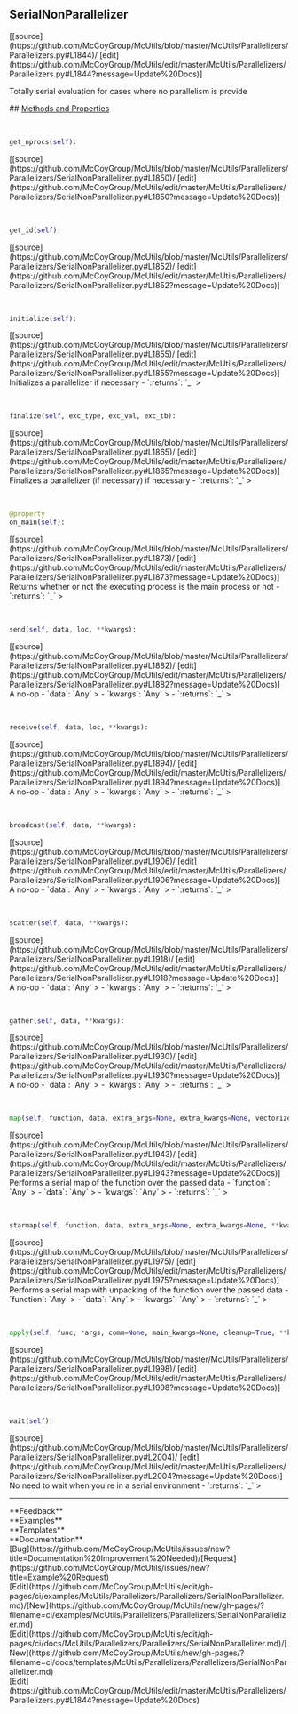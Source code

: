 ## <a id="McUtils.Parallelizers.Parallelizers.SerialNonParallelizer">SerialNonParallelizer</a> 

<div class="docs-source-link" markdown="1">
[[source](https://github.com/McCoyGroup/McUtils/blob/master/McUtils/Parallelizers/Parallelizers.py#L1844)/
[edit](https://github.com/McCoyGroup/McUtils/edit/master/McUtils/Parallelizers/Parallelizers.py#L1844?message=Update%20Docs)]
</div>

Totally serial evaluation for cases where no parallelism
is provide







<div class="collapsible-section">
 <div class="collapsible-section collapsible-section-header" markdown="1">
## <a class="collapse-link" data-toggle="collapse" href="#methods" markdown="1"> Methods and Properties</a> <a class="float-right" data-toggle="collapse" href="#methods"><i class="fa fa-chevron-down"></i></a>
 </div>
 <div class="collapsible-section collapsible-section-body collapse show" id="methods" markdown="1">
 
<a id="McUtils.Parallelizers.Parallelizers.SerialNonParallelizer.get_nprocs" class="docs-object-method">&nbsp;</a> 
```python
get_nprocs(self): 
```
<div class="docs-source-link" markdown="1">
[[source](https://github.com/McCoyGroup/McUtils/blob/master/McUtils/Parallelizers/Parallelizers/SerialNonParallelizer.py#L1850)/
[edit](https://github.com/McCoyGroup/McUtils/edit/master/McUtils/Parallelizers/Parallelizers/SerialNonParallelizer.py#L1850?message=Update%20Docs)]
</div>


<a id="McUtils.Parallelizers.Parallelizers.SerialNonParallelizer.get_id" class="docs-object-method">&nbsp;</a> 
```python
get_id(self): 
```
<div class="docs-source-link" markdown="1">
[[source](https://github.com/McCoyGroup/McUtils/blob/master/McUtils/Parallelizers/Parallelizers/SerialNonParallelizer.py#L1852)/
[edit](https://github.com/McCoyGroup/McUtils/edit/master/McUtils/Parallelizers/Parallelizers/SerialNonParallelizer.py#L1852?message=Update%20Docs)]
</div>


<a id="McUtils.Parallelizers.Parallelizers.SerialNonParallelizer.initialize" class="docs-object-method">&nbsp;</a> 
```python
initialize(self): 
```
<div class="docs-source-link" markdown="1">
[[source](https://github.com/McCoyGroup/McUtils/blob/master/McUtils/Parallelizers/Parallelizers/SerialNonParallelizer.py#L1855)/
[edit](https://github.com/McCoyGroup/McUtils/edit/master/McUtils/Parallelizers/Parallelizers/SerialNonParallelizer.py#L1855?message=Update%20Docs)]
</div>
Initializes a parallelizer
if necessary
  - `:returns`: `_`
    >


<a id="McUtils.Parallelizers.Parallelizers.SerialNonParallelizer.finalize" class="docs-object-method">&nbsp;</a> 
```python
finalize(self, exc_type, exc_val, exc_tb): 
```
<div class="docs-source-link" markdown="1">
[[source](https://github.com/McCoyGroup/McUtils/blob/master/McUtils/Parallelizers/Parallelizers/SerialNonParallelizer.py#L1865)/
[edit](https://github.com/McCoyGroup/McUtils/edit/master/McUtils/Parallelizers/Parallelizers/SerialNonParallelizer.py#L1865?message=Update%20Docs)]
</div>
Finalizes a parallelizer (if necessary)
if necessary
  - `:returns`: `_`
    >


<a id="McUtils.Parallelizers.Parallelizers.SerialNonParallelizer.on_main" class="docs-object-method">&nbsp;</a> 
```python
@property
on_main(self): 
```
<div class="docs-source-link" markdown="1">
[[source](https://github.com/McCoyGroup/McUtils/blob/master/McUtils/Parallelizers/Parallelizers/SerialNonParallelizer.py#L1873)/
[edit](https://github.com/McCoyGroup/McUtils/edit/master/McUtils/Parallelizers/Parallelizers/SerialNonParallelizer.py#L1873?message=Update%20Docs)]
</div>
Returns whether or not the executing process is the main
process or not
  - `:returns`: `_`
    >


<a id="McUtils.Parallelizers.Parallelizers.SerialNonParallelizer.send" class="docs-object-method">&nbsp;</a> 
```python
send(self, data, loc, **kwargs): 
```
<div class="docs-source-link" markdown="1">
[[source](https://github.com/McCoyGroup/McUtils/blob/master/McUtils/Parallelizers/Parallelizers/SerialNonParallelizer.py#L1882)/
[edit](https://github.com/McCoyGroup/McUtils/edit/master/McUtils/Parallelizers/Parallelizers/SerialNonParallelizer.py#L1882?message=Update%20Docs)]
</div>
A no-op
  - `data`: `Any`
    > 
  - `kwargs`: `Any`
    > 
  - `:returns`: `_`
    >


<a id="McUtils.Parallelizers.Parallelizers.SerialNonParallelizer.receive" class="docs-object-method">&nbsp;</a> 
```python
receive(self, data, loc, **kwargs): 
```
<div class="docs-source-link" markdown="1">
[[source](https://github.com/McCoyGroup/McUtils/blob/master/McUtils/Parallelizers/Parallelizers/SerialNonParallelizer.py#L1894)/
[edit](https://github.com/McCoyGroup/McUtils/edit/master/McUtils/Parallelizers/Parallelizers/SerialNonParallelizer.py#L1894?message=Update%20Docs)]
</div>
A no-op
  - `data`: `Any`
    > 
  - `kwargs`: `Any`
    > 
  - `:returns`: `_`
    >


<a id="McUtils.Parallelizers.Parallelizers.SerialNonParallelizer.broadcast" class="docs-object-method">&nbsp;</a> 
```python
broadcast(self, data, **kwargs): 
```
<div class="docs-source-link" markdown="1">
[[source](https://github.com/McCoyGroup/McUtils/blob/master/McUtils/Parallelizers/Parallelizers/SerialNonParallelizer.py#L1906)/
[edit](https://github.com/McCoyGroup/McUtils/edit/master/McUtils/Parallelizers/Parallelizers/SerialNonParallelizer.py#L1906?message=Update%20Docs)]
</div>
A no-op
  - `data`: `Any`
    > 
  - `kwargs`: `Any`
    > 
  - `:returns`: `_`
    >


<a id="McUtils.Parallelizers.Parallelizers.SerialNonParallelizer.scatter" class="docs-object-method">&nbsp;</a> 
```python
scatter(self, data, **kwargs): 
```
<div class="docs-source-link" markdown="1">
[[source](https://github.com/McCoyGroup/McUtils/blob/master/McUtils/Parallelizers/Parallelizers/SerialNonParallelizer.py#L1918)/
[edit](https://github.com/McCoyGroup/McUtils/edit/master/McUtils/Parallelizers/Parallelizers/SerialNonParallelizer.py#L1918?message=Update%20Docs)]
</div>
A no-op
  - `data`: `Any`
    > 
  - `kwargs`: `Any`
    > 
  - `:returns`: `_`
    >


<a id="McUtils.Parallelizers.Parallelizers.SerialNonParallelizer.gather" class="docs-object-method">&nbsp;</a> 
```python
gather(self, data, **kwargs): 
```
<div class="docs-source-link" markdown="1">
[[source](https://github.com/McCoyGroup/McUtils/blob/master/McUtils/Parallelizers/Parallelizers/SerialNonParallelizer.py#L1930)/
[edit](https://github.com/McCoyGroup/McUtils/edit/master/McUtils/Parallelizers/Parallelizers/SerialNonParallelizer.py#L1930?message=Update%20Docs)]
</div>
A no-op
  - `data`: `Any`
    > 
  - `kwargs`: `Any`
    > 
  - `:returns`: `_`
    >


<a id="McUtils.Parallelizers.Parallelizers.SerialNonParallelizer.map" class="docs-object-method">&nbsp;</a> 
```python
map(self, function, data, extra_args=None, extra_kwargs=None, vectorized=True, aggregate=False, **kwargs): 
```
<div class="docs-source-link" markdown="1">
[[source](https://github.com/McCoyGroup/McUtils/blob/master/McUtils/Parallelizers/Parallelizers/SerialNonParallelizer.py#L1943)/
[edit](https://github.com/McCoyGroup/McUtils/edit/master/McUtils/Parallelizers/Parallelizers/SerialNonParallelizer.py#L1943?message=Update%20Docs)]
</div>
Performs a serial map of the function over
the passed data
  - `function`: `Any`
    > 
  - `data`: `Any`
    > 
  - `kwargs`: `Any`
    > 
  - `:returns`: `_`
    >


<a id="McUtils.Parallelizers.Parallelizers.SerialNonParallelizer.starmap" class="docs-object-method">&nbsp;</a> 
```python
starmap(self, function, data, extra_args=None, extra_kwargs=None, **kwargs): 
```
<div class="docs-source-link" markdown="1">
[[source](https://github.com/McCoyGroup/McUtils/blob/master/McUtils/Parallelizers/Parallelizers/SerialNonParallelizer.py#L1975)/
[edit](https://github.com/McCoyGroup/McUtils/edit/master/McUtils/Parallelizers/Parallelizers/SerialNonParallelizer.py#L1975?message=Update%20Docs)]
</div>
Performs a serial map with unpacking of the function over
the passed data
  - `function`: `Any`
    > 
  - `data`: `Any`
    > 
  - `kwargs`: `Any`
    > 
  - `:returns`: `_`
    >


<a id="McUtils.Parallelizers.Parallelizers.SerialNonParallelizer.apply" class="docs-object-method">&nbsp;</a> 
```python
apply(self, func, *args, comm=None, main_kwargs=None, cleanup=True, **kwargs): 
```
<div class="docs-source-link" markdown="1">
[[source](https://github.com/McCoyGroup/McUtils/blob/master/McUtils/Parallelizers/Parallelizers/SerialNonParallelizer.py#L1998)/
[edit](https://github.com/McCoyGroup/McUtils/edit/master/McUtils/Parallelizers/Parallelizers/SerialNonParallelizer.py#L1998?message=Update%20Docs)]
</div>


<a id="McUtils.Parallelizers.Parallelizers.SerialNonParallelizer.wait" class="docs-object-method">&nbsp;</a> 
```python
wait(self): 
```
<div class="docs-source-link" markdown="1">
[[source](https://github.com/McCoyGroup/McUtils/blob/master/McUtils/Parallelizers/Parallelizers/SerialNonParallelizer.py#L2004)/
[edit](https://github.com/McCoyGroup/McUtils/edit/master/McUtils/Parallelizers/Parallelizers/SerialNonParallelizer.py#L2004?message=Update%20Docs)]
</div>
No need to wait when you're in a serial environment
  - `:returns`: `_`
    >
 </div>
</div>












---


<div markdown="1" class="text-secondary">
<div class="container">
  <div class="row">
   <div class="col" markdown="1">
**Feedback**   
</div>
   <div class="col" markdown="1">
**Examples**   
</div>
   <div class="col" markdown="1">
**Templates**   
</div>
   <div class="col" markdown="1">
**Documentation**   
</div>
   <div class="col" markdown="1">
   
</div>
   <div class="col" markdown="1">
   
</div>
   <div class="col" markdown="1">
   
</div>
</div>
  <div class="row">
   <div class="col" markdown="1">
[Bug](https://github.com/McCoyGroup/McUtils/issues/new?title=Documentation%20Improvement%20Needed)/[Request](https://github.com/McCoyGroup/McUtils/issues/new?title=Example%20Request)   
</div>
   <div class="col" markdown="1">
[Edit](https://github.com/McCoyGroup/McUtils/edit/gh-pages/ci/examples/McUtils/Parallelizers/Parallelizers/SerialNonParallelizer.md)/[New](https://github.com/McCoyGroup/McUtils/new/gh-pages/?filename=ci/examples/McUtils/Parallelizers/Parallelizers/SerialNonParallelizer.md)   
</div>
   <div class="col" markdown="1">
[Edit](https://github.com/McCoyGroup/McUtils/edit/gh-pages/ci/docs/McUtils/Parallelizers/Parallelizers/SerialNonParallelizer.md)/[New](https://github.com/McCoyGroup/McUtils/new/gh-pages/?filename=ci/docs/templates/McUtils/Parallelizers/Parallelizers/SerialNonParallelizer.md)   
</div>
   <div class="col" markdown="1">
[Edit](https://github.com/McCoyGroup/McUtils/edit/master/McUtils/Parallelizers/Parallelizers.py#L1844?message=Update%20Docs)   
</div>
   <div class="col" markdown="1">
   
</div>
   <div class="col" markdown="1">
   
</div>
   <div class="col" markdown="1">
   
</div>
</div>
</div>
</div>